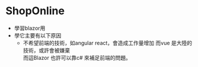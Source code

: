 # ShopOnline
- 學習blazor用
- 學它主要有以下原因
	- 不希望前端的技術，如angular react，會造成工作量增加
	  而vue 是大陸的技術，或許會被嫌棄	  
	  而這Blazor 也許可以靠c# 來補足前端的問題。
